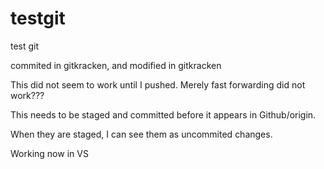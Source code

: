 # testgit

test git

commited in gitkracken, and modified in gitkracken

This did not seem to work until I pushed. Merely fast forwarding did not work???

This needs to be staged and committed before it appears in Github/origin.

When they are staged, I can see them as uncommited changes. 

Working now in VS
